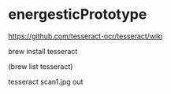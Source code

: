# energesticPrototype


https://github.com/tesseract-ocr/tesseract/wiki

brew install tesseract


(brew list tesseract)

tesseract scan1.jpg out

